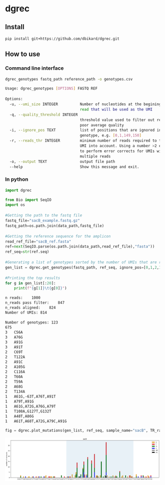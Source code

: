 # dgrec


<!-- WARNING: THIS FILE WAS AUTOGENERATED! DO NOT EDIT! -->

## Install

``` sh
pip install git+https://github.com/dbikard/dgrec.git
```

## How to use

### Command line interface

``` sh
dgrec_genotypes fastq_path reference_path -o genotypes.csv
```

``` sh
Usage: dgrec_genotypes [OPTIONS] FASTQ REF

Options:
  -u, --umi_size INTEGER          Number of nucleotides at the begining of the
                                  read that will be used as the UMI
  -q, --quality_threshold INTEGER
                                  threshold value used to filter out reads of
                                  poor average quality
  -i, --ignore_pos TEXT           list of positions that are ignored in the
                                  genotype, e.g. [0,1,149,150]
  -r, --reads_thr INTEGER         minimum number of reads required to take a
                                  UMI into account. Using a number >2 enables
                                  to perform error corrects for UMIs with
                                  multiple reads
  -o, --output TEXT               output file path
  --help                          Show this message and exit.
```

### In python

``` python
import dgrec
```

``` python
from Bio import SeqIO
import os

#Getting the path to the fastq file
fastq_file="sacB_example.fastq.gz"
fastq_path=os.path.join(data_path,fastq_file)

#Getting the reference sequence for the amplicon
read_ref_file="sacB_ref.fasta"
ref=next(SeqIO.parse(os.path.join(data_path,read_ref_file),"fasta"))
ref_seq=str(ref.seq)

#Generating a list of genotypes sorted by the number of UMIs that are read for each genotype
gen_list = dgrec.get_genotypes(fastq_path, ref_seq, ignore_pos=[0,1,2,138,139,140,141])

#Printing the top results
for g in gen_list[:20]:
    print(f"{g[1]}\t{g[0]}")
```

    n reads:    1000
    n_reads pass filter:    847
    n_reads aligned:    824
    Number of UMIs: 814

    Number of genotypes: 123
    675 
    3   C56A
    3   A76G
    3   A91G
    3   A91T
    2   C69T
    2   T122A
    2   A91C
    2   A105G
    2   C116A
    2   T60A
    2   T59A
    2   A68G
    2   T134A
    1   A61G,-63T,A76T,A91T
    1   A79T,A91G
    1   A61G,A72G,A76G,A79T
    1   T108A,G127T,G132T
    1   A48T,A86G
    1   A61T,A68T,A72G,A79C,A91G

``` python
fig = dgrec.plot_mutations(gen_list, ref_seq, sample_name="sacB", TR_range=[50,119])
```

![](index_files/figure-commonmark/cell-4-output-1.png)
